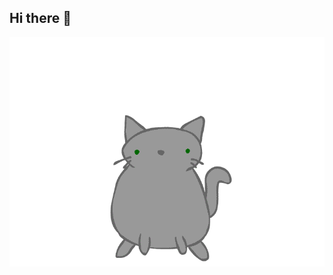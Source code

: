## Hi there 👋


<img src="https://github.com/OBSeRv3rr/OBSeRv3rr/blob/main/1558760067_WKQV.gif" alt="The Unlimited">
